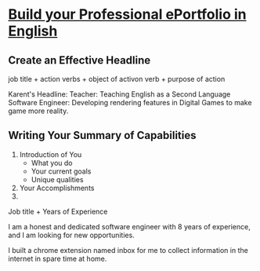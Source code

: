 # [Build your Professional ePortfolio in English](https://www.coursera.org/learn/eportfolio-english/lecture/ufaan/creating-an-effective-headline)

## Create an Effective Headline

job title + action verbs + object of activon verb + purpose of action

Karent's Headline:
Teacher: Teaching English as a Second Language
Software Engineer: Developing rendering features in Digital Games to make game more reality.

## Writing Your Summary of Capabilities

1. Introduction of You
    * What you do
    * Your current goals
    * Unique qualities
2. Your Accomplishments
3. 

Job title + Years of Experience

I am a honest and dedicated software engineer with 8 years of experience, and I am looking for new opportunities.

I built a chrome extension named inbox for me to collect information in the internet in spare time at home.